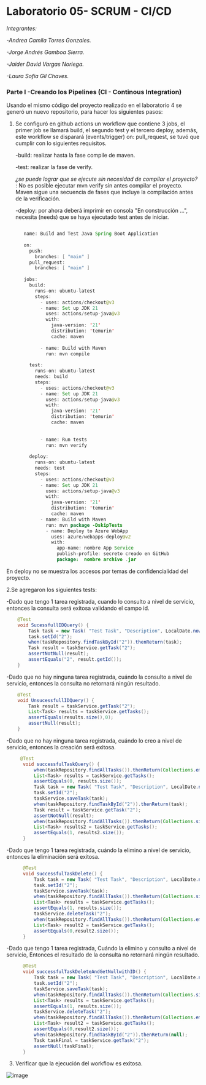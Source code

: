 # Laboratorio 05- SCRUM - CI/CD
*Integrantes:*

*-Andrea Camila Torres Gonzales.*

*-Jorge Andrés Gamboa Sierra.*

*-Jaider David Vargas Noriega.*

*-Laura Sofia Gil Chaves.*

### Parte I -Creando los Pipelines (CI - Continous Integration)
Usando el mismo código del proyecto realizado en el laboratorio 4 se generó un nuevo repositorio, para hacer los siguientes pasos:

1. Se configuró en github actions un workflow que contiene 3 jobs, el primer job se llamará build, el segundo test y el tercero deploy, además, este workflow se disparará (events/trigger) on: pull_request, se tuvó que cumplir con lo siguientes requisitos.
   
    -build: realizar hasta la fase compile de maven.
    
    -test: realizar la fase de verify. 
    
    *¿se puede lograr que se ejecute sin necesidad de compilar el proyecto?* : No es posible ejecutar mvn verify sin antes compilar el proyecto. Maven sigue una secuencia de fases que incluye la compilación antes de la verificación.
    
    -deploy: por ahora deberá imprimir en consola "En construcción ...", necesita (needs) que se haya ejecutado test antes de iniciar.

   ```java
   
      name: Build and Test Java Spring Boot Application 
       
      on:
        push:
          branches: [ "main" ]
        pull_request:
          branches: [ "main" ]
       
      jobs:
        build:
          runs-on: ubuntu-latest
          steps:
            - uses: actions/checkout@v3
            - name: Set up JDK 21
              uses: actions/setup-java@v3
              with:
                java-version: '21'
                distribution: 'temurin'
                cache: maven
            
            - name: Build with Maven
              run: mvn compile
      
        test:
          runs-on: ubuntu-latest
          needs: build
          steps:
            - uses: actions/checkout@v3
            - name: Set up JDK 21
              uses: actions/setup-java@v3
              with:
                java-version: '21'
                distribution: 'temurin'
                cache: maven
      
            
            - name: Run tests
              run: mvn verify
      
        deploy:
          runs-on: ubuntu-latest
          needs: test
          steps:
            - uses: actions/checkout@v3
            - name: Set up JDK 21
              uses: actions/setup-java@v3
              with:
                java-version: '21'
                distribution: 'temurin'
                cache: maven
            - name: Build with Maven
              run: mvn package -DskipTests 
              - name: Deploy to Azure WebApp
                uses: azure/webapps-deploy@v2
                with:
                  app-name: nombre App Service
                  publish-profile: secreto creado en GitHub
                  package:  nombre archivo .jar
    ```
   
En deploy no se muestra los accesos por temas de confidencialidad del proyecto. 


2.Se agregaron los siguientes tests:
   
-Dado que tengo 1 tarea registrada, cuando lo consulto a nivel de servicio, entonces la consulta será exitosa validando el campo id.

  ```java
      @Test
      void SucessfullIDQuery() {
          Task task = new Task( "Test Task", "Description", LocalDate.now().plusDays(2).format(DateTimeFormatter.ofPattern("yyyy-MM-dd")));
          task.setId("2");
          when(taskRepository.findTaskById("2")).thenReturn(task);
          Task result = taskService.getTask("2");
          assertNotNull(result);
          assertEquals("2", result.getId());
      }
  ```

-Dado que no hay ninguna tarea registrada, cuándo la consulto a nivel de servicio, entonces la consulta no retornará ningún resultado.

  ```java
      @Test
      void UnsucessfullIDQuery() {
          Task result = taskService.getTask("2");
          List<Task> results = taskService.getTasks();
          assertEquals(results.size(),0);
          assertNull(result);
      }
  ```

-Dado que no hay ninguna tarea registrada, cuándo lo creo a nivel de servicio, entonces la creación será exitosa.

  ```java
       @Test
        void successfulTaskQuery() {
            when(taskRepository.findAllTasks()).thenReturn(Collections.emptyList());
            List<Task> results = taskService.getTasks();
            assertEquals(0, results.size());
            Task task = new Task( "Test Task", "Description", LocalDate.now().plusDays(2).format(DateTimeFormatter.ofPattern("yyyy-MM-dd")));
            task.setId("2");
            taskService.saveTask(task);
            when(taskRepository.findTaskById("2")).thenReturn(task);
            Task result = taskService.getTask("2");
            assertNotNull(result);
            when(taskRepository.findAllTasks()).thenReturn(Collections.singletonList(task));
            List<Task> results2 = taskService.getTasks();
            assertEquals(1, results2.size());
        }

  ```

-Dado que tengo 1 tarea registrada, cuándo la elimino a nivel de servicio, entonces la eliminación será exitosa.

  ```java
        @Test
        void successfulTaskDelete() {
            Task task = new Task( "Test Task", "Description", LocalDate.now().plusDays(2).format(DateTimeFormatter.ofPattern("yyyy-MM-dd")));
            task.setId("2");
            taskService.saveTask(task);
            when(taskRepository.findAllTasks()).thenReturn(Collections.singletonList(task));
            List<Task> results = taskService.getTasks();
            assertEquals(1, results.size());
            taskService.deleteTask("2");
            when(taskRepository.findAllTasks()).thenReturn(Collections.emptyList());
            List<Task> result2 = taskService.getTasks();
            assertEquals(0,result2.size());
        }

  ```

-Dado que tengo 1 tarea registrada, Cuándo la elimino y consulto a nivel de servicio, Entonces el resultado de la consulta no retornará ningún resultado.

  ```java
        @Test
        void successfulTaskDeleteAndGetNullwithID() {
            Task task = new Task( "Test Task", "Description", LocalDate.now().plusDays(2).format(DateTimeFormatter.ofPattern("yyyy-MM-dd")));
            task.setId("2");
            taskService.saveTask(task);
            when(taskRepository.findAllTasks()).thenReturn(Collections.singletonList(task));
            List<Task> results = taskService.getTasks();
            assertEquals(1, results.size());
            taskService.deleteTask("2");
            when(taskRepository.findAllTasks()).thenReturn(Collections.emptyList());
            List<Task> result2 = taskService.getTasks();
            assertEquals(0,result2.size());
            when(taskRepository.findTaskById("2")).thenReturn(null);
            Task taskFinal = taskService.getTask("2");
            assertNull(taskFinal);
        }
  ```
3. Verificar que la ejecución del workflow es exitosa.

![image](https://github.com/user-attachments/assets/5d182e90-da3f-4869-9bae-356cc16731b2)
